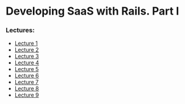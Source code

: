 Developing SaaS with Rails. Part I
==================================


### Lectures:
* [Lecture 1](lectures/lecture-1)
* [Lecture 2](lectures/lecture-2)
* [Lecture 3](lectures/lecture-3)
* [Lecture 4](lectures/lecture-4)
* [Lecture 5](lectures/lecture-5)
* [Lecture 6](lectures/lecture-6)
* [Lecture 7](lectures/lecture-7)
* [Lecture 8](lectures/lecture-8)
* [Lecture 9](lectures/lecture-9)
